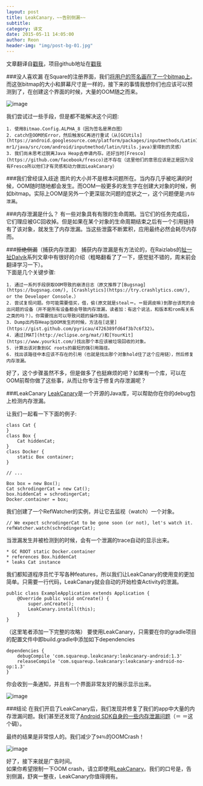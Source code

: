 ```yaml
---
layout: post  
title: LeakCanary，~~告别侧漏~~  
subtitle:  
category: 译文   
date: 2015-05-11 14:05:00  
author: Reon  
header-img: "img/post-bg-01.jpg"
---
```


文章翻译自[戳我](https://corner.squareup.com/2015/05/leak-canary.html)，项目github地址在[戳我](https://github.com/square/leakcanary)

###没人喜欢漏
在Square的注册界面，我们[将用户的签名画在了一个bitmap上](https://corner.squareup.com/2010/07/smooth-signatures.html)。而这张bitmap的大小和屏幕尺寸是一样的，接下来的事情我想你们也应该可以预测到了，在创建这个界面的时候，大量的OOM随之而来。  
<!--more-->
![image](http://7xiegl.com1.z0.glb.clouddn.com/square_signature.png)  

我们尝试过一些手段，但是都不能解决这个问题:  

    1. 使用Bitmao.Config.ALPHA_8（因为签名是黑白图）  
    2. catch住OOM的Error，然后触发GC再进行重试（从[GCUtils](https://android.googlesource.com/platform/packages/inputmethods/LatinIME/+/ics-mr1/java/src/com/android/inputmethod/latin/Utils.java)里得到的灵感）  
    3. 我们尚未思考过脱离Java Heap去申请内存。还好当时[Fresco](https://github.com/facebook/fresco)还不存在（这里他们的意思应该是正是因为没有Fresco所以他们才有灵感和动力做出LeakCanary）  

###我们曾经误入歧途
图片的大小并不是根本问题所在。当内存几乎被吃满的时候，OOM随时随地都会发生。而OOM一般更多的发生字在创建大对象的时候，例如bitmap。实际上OOM是另外一个更深层次问题的症状之一，这个问题便是:```内存泄漏```。   

###内存泄漏是什么？
有一些对象具有有限的生命周期。当它们的任务完成后，它们理应被GC回收掉。但是如果在某个对象的生命周期结束之后有一个引用链持有了该对象，就发生了内存泄漏。当这些泄露不断累积，应用最终必然会耗尽内存而。    

###~~拒绝侧漏~~（捕获内存泄漏）
捕获内存泄漏是有方法论的，在Raizlabs的[扯一扯Dalvik](http://www.raizlabs.com/dev/2014/03/wrangling-dalvik-memory-management-in-android-part-1-of-2/)系列文章中有很好的介绍（粗略翻看了了一下，感觉挺不错的，周末前会翻译学习一下）。  
下面是几个关键步骤:  

    1. 通过一系列手段获取OOM导致的崩溃日志（原文推荐了[Bugsnag](https://bugsnag.com/), [Crashlytics](https://try.crashlytics.com/), or the Developer Console.）  
    2. 尝试复现问题。你可能需要借买，借，偷(原文就是steal＝。＝挺调皮嘛)到那台该死的会出问题的设备（并不是所有设备都会导致内存泄漏，读者加：有这个说法，和版本和rom有关系之类的吗？）。你需要找出可以导致问题的操作路径。  
    3. Dump出内存Heap当OOM发生的时候，方法在[这里](https://gist.github.com/pyricau/4726389fd64f3b7c6f32)。  
    4. 通过[MAT](http://eclipse.org/mat/)和[YourKit](https://www.yourkit.com/)找出那个本应该被垃圾回收的对象。  
    5. 计算出该对象到GC roots的最短的强引用路径。
    6. 找出该路径中本应该不存在的引用（也就是找出那个对象hold住了这个应用链），然后修复内存泄漏。  
    
好了，这个步骤虽然不多，但是做多了也挺麻烦的吧？如果有一个库，可以在OOM前帮你做了这些事，从而让你专注于修复内存泄漏呢？  

###LeakCanary
[LeakCanary](https://github.com/square/leakcanary)是一个开源的Java库，可以帮助你在你的debug包上检测内存泄漏。  

让我们一起看一下下面的例子:  

	class Cat {
	}
	class Box {
  		Cat hiddenCat;
	}
	class Docker {
  		static Box container;
	}

	// ...

	Box box = new Box();
	Cat schrodingerCat = new Cat();
	box.hiddenCat = schrodingerCat;
	Docker.container = box;
	
我们创建了一个RefWatcher的实例，并让它去监视（watch）一个对象。  

	// We expect schrodingerCat to be gone soon (or not), let's watch it.
	refWatcher.watch(schrodingerCat);
	
当泄漏发生并被检测到的时候，会有一个泄漏的trace自动的显示出来。  

	* GC ROOT static Docker.container
	* references Box.hiddenCat
	* leaks Cat instance  
	
我们都知道程序员忙于写各种features，所以我们让LeakCanary的使用变的更加简单。只需要一行代码，LeakCanary就会自动的开始检查Activity的泄漏。  

	public class ExampleApplication extends Application {
  		@Override public void onCreate() {
    		super.onCreate();
    		LeakCanary.install(this);
  		}
	}
	
（这里笔者添加一下完整的攻略）
要使用LeakCanary，只需要在你的gradle项目的配置文件中即build.gradle中添加如下dependencies  

 	dependencies {
   		debugCompile 'com.squareup.leakcanary:leakcanary-android:1.3'
   		releaseCompile 'com.squareup.leakcanary:leakcanary-android-no-op:1.3'
 	}

你会收到一条通知，并且有一个界面非常友好的展示显示出来。  

![image](http://7xiegl.com1.z0.glb.clouddn.com/leaktrace.png)  


###结论
在我们开启了LeakCanary后，我们发现并修复了我们的app中大量的内存泄漏问题。我们甚至还发现了[Android SDK自身的一些内存泄漏问题](https://github.com/square/leakcanary/blob/master/library/leakcanary-android/src/main/java/com/squareup/leakcanary/AndroidExcludedRefs.java)（＝ ＝这个碉）。  

最终的结果是非常惊人的。我们减少了```94％```的OOMCrash！  

![image](http://7xiegl.com1.z0.glb.clouddn.com/oom_rate.png)  

好了，接下来就是广告时间。  
如果你希望限制一下OOM crash，请立即使用[LeakCanary](https://github.com/square/leakcanary)。我们的口号是，告别侧漏，舒爽一整夜，LeakCanary你值得拥有。

